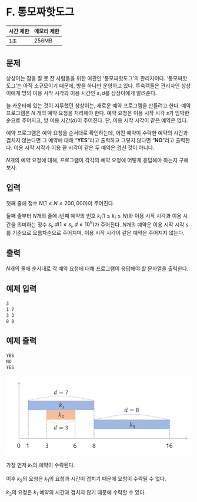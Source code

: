# F. 통모짜핫도그

| 시간 제한 | 메모리 제한 |
| --- | --- |
| 1초 | 256MB |

## 문제
상상이는 잠을 잘 못 잔 사람들을 위한 여관인 ‘통모짜핫도그’의 관리자이다. ‘통모짜핫도그’는 아직 소규모이기 때문에, 방을 하나만 운영하고 있다. 투숙객들은 관리자인 상상이에게 방의 이용 시작 시각과 이용 시간인 $s, d$를 상상이에게 알려준다.

늘 카운터에 있는 것이 지루했던 상상이는, 새로운 예약 프로그램을 만들려고 한다. 예약 프로그램은  $N$ 개의 예약 요청을 처리해야 한다. 예약 요청은 이용 시작 시각 $s$가 임박한 순으로 주어지고, 방 이용 시간($d$)이 주어진다. 단, 이용 시작 시각이 같은 예약은 없다.

예약 프로그램은 예약 요청을 순서대로 확인하는데, 어떤 예약이 수락한 예약의 시간과 겹치지 않는다면 그 예약에 대해 “**YES**”라고 출력하고 그렇지 않다면 “**NO**”라고 출력한다.  이용 시작 시각과 이용 끝 시각이 같은 두 예약은 겹친 것이 아니다.

$N$개의 예약 요청에 대해, 프로그램이 각각의 예약 요청에 어떻게 응답해야 하는지 구해보자.
## 입력
첫째 줄에 정수 $N(1 \leq N  \leq 200,000)$이 주어진다.

둘째 줄부터 $N$개의 줄에 $i$번째 예약의 번호 $k_i(1 \leq k_i \leq N)$와 이용 시작 시각과 이용 시간을 의미하는 정수 $s_i, d (1\leq s_i , d \leq 10^9)$가 주어진다. $N$개의 예약은 이용 시작 시각 $s$를 기준으로 오름차순으로 주어지며, 이용 시작 시각이 같은 예약은 주어지지 않는다.

## 출력
$N$개의 줄에 순서대로 각 예약 요청에 대해 프로그램이 응답해야 할 문자열을 출력한다.

## 예제 입력

```
3
1 7
3 3
8 8
```

## 예제 출력

```
YES
NO
YES
```
<center>
  <img src="/assets/mozza.png">
</center>

가장 먼저 $k_1$의 예약이 수락된다.

이후 $k_2$의 요청은 $k_1$의 요청과 시간이 겹치기 때문에 요청이 수락될 수 없다.

$k_3$의 요청은  $k_1$ 예약의 시간과 겹치지 않기 때문에 수락할 수 있다.
